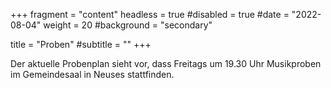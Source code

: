 +++
fragment = "content"
headless = true
#disabled = true
#date = "2022-08-04"
weight = 20
#background = "secondary"

title = "Proben"
#subtitle = ""
+++

Der aktuelle Probenplan sieht vor, dass Freitags um 
19.30 Uhr Musikproben im Gemeindesaal in Neuses stattfinden.
